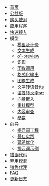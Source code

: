 <!-- docs/_sidebar.md -->
* [首页](/ "聚合AI文档")
* [公益版](cn/UseFree.md "公益版 - 聚合AI文档")
* [购买使用](cn/BuyAndUse.md "购买使用 - 聚合AI文档")
* [应用程序](cn/UseApp.md "应用程序 - 聚合AI文档")
* [快速接入](cn/Quickstart.md "快速接入 - 聚合AI文档")
* 模型
    * [模型及计价](cn/Model/Modellist.md "模型及计价 - 模型 - 聚合AI文档")
    * [文本生成](cn/Model/Chat.md "文本生成 - 模型 - 聚合AI文档")
    * [o1-preview](cn/Model/o1.md "o1-preview和o1-mini - 模型 - 聚合AI文档")
    * [识图](cn/Model/Vision.md "识图 - 模型 - 聚合AI文档")
    * [函数调用](cn/Model/FunctionCall.md "函数调用 - 模型 - 聚合AI文档")
    * [格式化输出](cn/Model/StructuredOutputs.md "格式化输出 - 模型 - 聚合AI文档")
    * [图像生成](cn/Model/Images.md "图像生成 - 模型 - 聚合AI文档")
    * [文字转语音tts](cn/Model/tts.md "文字转语音tts - 模型 - 聚合AI文档")
    * [语音转文字stt](cn/Model/stt.md "语音转文字stt - 模型 - 聚合AI文档")
    * [向量嵌入](cn/Model/Embbeding.md "向量嵌入 - 模型 - 聚合AI文档")
    * [重排模型](cn/Model/Rerank.md "重排模型 - 模型 - 聚合AI文档")
    * [内容审查](cn/Model/moderation.md "内容审查 - 模型 - 聚合AI文档")
    * [参数](cn/Model/Parameters.md "参数 - 模型 - 聚合AI文档")
* 向导
	* [提示词工程](cn/PromptEngineering.md "提示词工程 - 聚合AI文档")
	* [最佳实践](cn/BestPractices.md "最佳实践 - 聚合AI文档")
	* [延迟优化](cn/LatencyOptimization.md "延迟优化 - 聚合AI文档")
	* [提示词示例](cn/PromptExamples.md "提示词示例 - 聚合AI文档")
* [错误代码](cn/Erro.md "错误代码 - 聚合AI文档")
* [弃用模型](cn/Deprecations.md "弃用模型 - 聚合AI文档")
* [销售代理](cn/SalesAgent.md "销售代理 - 聚合AI文档")
* [FAQ](cn/FAQ.md "FAQ - 聚合AI文档")
* [更新日志](cn/ChangeLog.md "聚合AI文档")